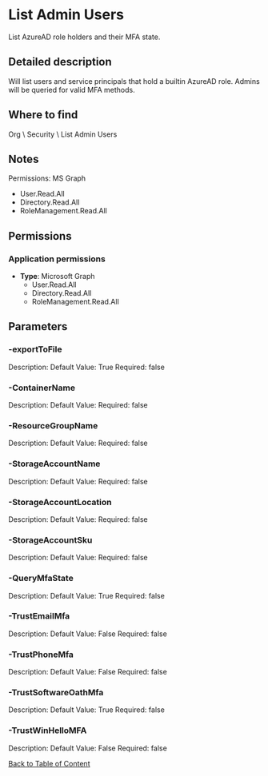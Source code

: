 # List Admin Users

List AzureAD role holders and their MFA state.

## Detailed description
Will list users and service principals that hold a builtin AzureAD role.
Admins will be queried for valid MFA methods.

## Where to find
Org \ Security \ List Admin Users

## Notes
Permissions: MS Graph
- User.Read.All
- Directory.Read.All
- RoleManagement.Read.All

## Permissions
### Application permissions
- **Type**: Microsoft Graph
  - User.Read.All
  - Directory.Read.All
  - RoleManagement.Read.All


## Parameters
### -exportToFile
Description: 
Default Value: True
Required: false

### -ContainerName
Description: 
Default Value: 
Required: false

### -ResourceGroupName
Description: 
Default Value: 
Required: false

### -StorageAccountName
Description: 
Default Value: 
Required: false

### -StorageAccountLocation
Description: 
Default Value: 
Required: false

### -StorageAccountSku
Description: 
Default Value: 
Required: false

### -QueryMfaState
Description: 
Default Value: True
Required: false

### -TrustEmailMfa
Description: 
Default Value: False
Required: false

### -TrustPhoneMfa
Description: 
Default Value: False
Required: false

### -TrustSoftwareOathMfa
Description: 
Default Value: True
Required: false

### -TrustWinHelloMFA
Description: 
Default Value: False
Required: false


[Back to Table of Content](../../../README.md)

